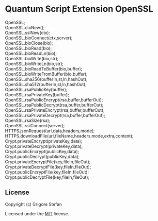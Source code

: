 # Quantum Script Extension OpenSSL

OpenSSL;\
OpenSSL.ctxNew();\
OpenSSL.sslNew(ctx);\
OpenSSL.bioConnect(ctx,server);\
OpenSSL.bioClose(bio);\
OpenSSL.bioRead(bio);\
OpenSSL.bioReadLn(bio);\
OpenSSL.bioWrite(bio,str);\
OpenSSL.bioWriteLn(bio,str);\
OpenSSL.bioReadToBuffer(bio,buffer);\
OpenSSL.bioWriteFromBuffer(bio,buffer);\
OpenSSL.sha256(bufferIn,st,ln,hashOut);\
OpenSSL.sha512(bufferIn,st,ln,hashOut);\
OpenSSL.rsaPublicKey(buffer);\
OpenSSL.rsaPrivateKey(buffer);\
OpenSSL.rsaPublicEncrypt(rsa,buffer,bufferOut);\
OpenSSL.rsaPublicDecrypt(rsa,buffer,bufferOut);\
OpenSSL.rsaPrivateEncrypt(rsa,buffer,bufferOut);\
OpenSSL.rsaPrivateDecrypt(rsa,buffer,bufferOut);\
OpenSSL.rsaSize(rsa);\
OpenSSL.sslConnect(server);\
HTTPS.jsonRequest(url,data,headers,mode);\
HTTPS.downloadFile(url,fileName,headers,mode,extra,content);\
Crypt.privateEncrypt(privateKey,data);\
Crypt.privateDecrypt(privateKey,data);\
Crypt.publicEncrypt(publicKey,data);\
Crypt.publicDecrypt(publicKey,data);\
Crypt.privateEncryptFile(key,fileIn,fileOut);\
Crypt.privateDecryptFile(key,fileIn,fileOut);\
Crypt.publicEncryptFile(key,fileIn,fileOut);\
Crypt.publicDecryptFile(key,fileIn,fileOut);

## License

Copyright (c) Grigore Stefan

Licensed under the [MIT](LICENSE) license.
